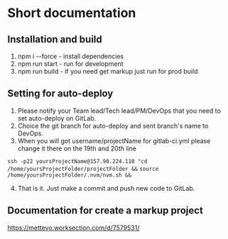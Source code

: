 # Short documentation

## Installation and build
1. npm i --force - install dependencies
2. npm run start - run for development
3. npm run build - if you need get markup just run for prod build

## Setting for auto-deploy

1. Please notify your Team lead/Tech lead/PM/DevOps that you need to set auto-deploy on GitLab. 
2. Choice the git branch for auto-deploy and sent branch's name to DevOps.
3. When you will got username/projectName for gitlab-ci.yml please change it there on the 19th and 20th line

  `ssh -p22 yoursProjectName@157.90.224.110 "cd /home/yoursProjectFolder/projectFolder &&`
  `source /home/yoursProjectFolder/.nvm/nvm.sh &&`
  
4. That is it. Just make a commit and push new code to GitLab.

## Documentation for create a markup project
<https://mettevo.worksection.com/d/7579531/>
